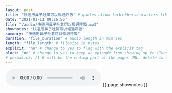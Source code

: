 ```yaml
---
layout: post
title: "快速用鼻子吐氣可以暢通呼吸" # quotes allow forbidden characters like the colon
date: "2021-01-11 09:26:50"
file: "/audio/快速用鼻子吐氣可以暢通呼吸.mp3"
shownotes: "快速用鼻子吐氣可以暢通呼吸"
summary: "快速用鼻子吐氣可以暢通呼吸"
duration: "file_duration" # audio length in min:sec
length: "file_length" # filesize in bytes
explicit: "no" # change to yes to flag with the explicit tag
block: "no" # change to yes to keep an episode from showing up in iTunes
# permalink: /1 # will be the ending part of the pages URL, delete to default to the title
---
```


<audio controls>
<source src="{{site.url}}{{site.baseurl}}{{ page.file }}" type="audio/x-mp3">
Your browser does not support the audio element.
</audio>
{{ page.shownotes }}
